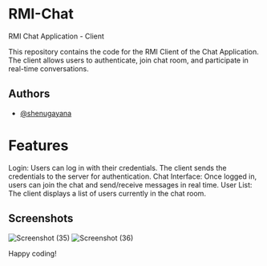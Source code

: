 # RMI-Chat
RMI Chat Application - Client

This repository contains the code for the RMI Client of the Chat Application. The client allows users to authenticate, join chat room, and participate in real-time conversations.

## Authors

- [@shenugayana](https://www.github.com/shenugayana)

# Features
Login: Users can log in with their credentials. The client sends the credentials to the server for authentication.
Chat Interface: Once logged in, users can join the chat and send/receive messages in real time.
User List: The client displays a list of users currently in the chat room.

## Screenshots
![Screenshot (35)](https://user-images.githubusercontent.com/66559298/179240153-2ad7f061-9978-419e-a423-28a262b19139.png)
![Screenshot (36)](https://user-images.githubusercontent.com/66559298/179240222-3e8e92bf-34d8-4a4c-9077-713d65ae8361.png)

Happy coding!
